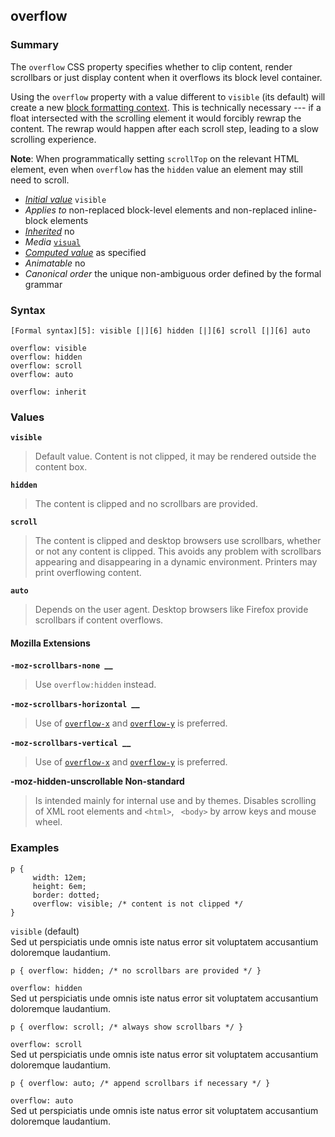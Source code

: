 ## overflow

### Summary

The `overflow` CSS property specifies whether to clip content, render scrollbars or just display content when it overflows its block level container.

Using the `overflow` property with a value different to `visible` (its default) will create a new [block formatting context][0]. This is technically necessary --- if a float intersected with the scrolling element it would forcibly rewrap the content. The rewrap would happen after each scroll step, leading to a slow scrolling experience.

**Note**: When programmatically setting `scrollTop` on the relevant HTML element, even when `overflow` has the `hidden` value an element may still need to scroll.

* _[Initial value][1]_ `visible` 
* _Applies to_ non-replaced block-level elements and non-replaced inline-block elements 
* _[Inherited][2]_ no 
* _Media_ [`visual`][3] 
* _[Computed value][4]_ as specified 
* _Animatable_ no 
* _Canonical order_ the unique non-ambiguous order defined by the formal grammar

### Syntax

    [Formal syntax][5]: visible [|][6] hidden [|][6] scroll [|][6] auto

    overflow: visible
    overflow: hidden
    overflow: scroll
    overflow: auto
    
    overflow: inherit
    

### Values

**`visible`**

> Default value. Content is not clipped, it may be rendered outside the content box.

**`hidden`**

> The content is clipped and no scrollbars are provided.

**`scroll`**

> The content is clipped and desktop browsers use scrollbars, whether or not any content is clipped. This avoids any problem with scrollbars appearing and disappearing in a dynamic environment. Printers may print overflowing content.

**`auto`**

> Depends on the user agent. Desktop browsers like Firefox provide scrollbars if content overflows.

#### Mozilla Extensions

**`-moz-scrollbars-none `__**

> Use `overflow:hidden` instead.

**`-moz-scrollbars-horizontal `__**

> Use of [`overflow-x`][7] and [`overflow-y`][8] is preferred.

**`-moz-scrollbars-vertical `__**

> Use of [`overflow-x`][7] and [`overflow-y`][8] is preferred.

**-moz-hidden-unscrollable Non-standard**

> Is intended mainly for internal use and by themes. Disables scrolling of XML root elements and `<html>`, ` <body>` by arrow keys and mouse wheel.

### Examples

    p {  
         width: 12em;
         height: 6em;
         border: dotted;
         overflow: visible; /* content is not clipped */ 
    }
    

`visible` (default)  
Sed ut perspiciatis unde omnis iste natus error sit voluptatem accusantium doloremque laudantium.

    p { overflow: hidden; /* no scrollbars are provided */ }
    

`overflow: hidden`  
Sed ut perspiciatis unde omnis iste natus error sit voluptatem accusantium doloremque laudantium.

    p { overflow: scroll; /* always show scrollbars */ }
    

`overflow: scroll`  
Sed ut perspiciatis unde omnis iste natus error sit voluptatem accusantium doloremque laudantium.

    p { overflow: auto; /* append scrollbars if necessary */ }
    

`overflow: auto`  
Sed ut perspiciatis unde omnis iste natus error sit voluptatem accusantium doloremque laudantium.


[0]: https://developer.mozilla.org/en/docs/CSS/block_formatting_context "CSS/block_formatting_context"
[1]: https://developer.mozilla.org/en/docs/CSS/initial_value
[2]: https://developer.mozilla.org/en/docs/CSS/inheritance
[3]: https://developer.mozilla.org/en/docs/CSS/@media#Media_groups
[4]: https://developer.mozilla.org/en/docs/CSS/computed_value
[5]: https://developer.mozilla.org/en/docs/CSS/Value_definition_syntax "CSS/Value_definition_syntax"
[6]: https://developer.mozilla.org/en/docs/CSS/Value_definition_syntax#Single_bar "Single bar: The two entities are optional, but exactly one must be present."
[7]: https://developer.mozilla.org/en/docs/Web/CSS/overflow-x "The overflow-x CSS property specifies whether to clip content, render a scroll bar or display overflow content of a block-level element, when it overflows at the left and right edges."
[8]: https://developer.mozilla.org/en/docs/Web/CSS/overflow-y "The overflow-y CSS property specifies whether to clip content, render a scroll bar, or display overflow content of a block-level element, when it overflows at the top and bottom edges."